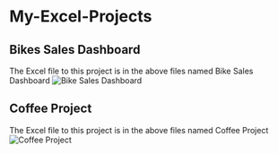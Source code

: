 # My-Excel-Projects
## Bikes Sales Dashboard
The Excel file to this project is in the above files named Bike Sales Dashboard
![Bike Sales Dashboard](https://github.com/Makkala-Kumar/My-Excel-Projects/assets/136322019/133ba288-d777-482a-a250-10bb635fc6c9)


## Coffee Project
The Excel file to this project is in the above files named Coffee Project
![Coffee Project](https://github.com/Makkala-Kumar/My-Excel-Projects/assets/136322019/9e9cd463-8d57-4b48-9600-c3cae7194362)
